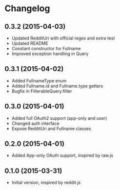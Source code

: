 # Changelog

## 0.3.2 (2015-04-03)

- Updated RedditUri with official regex and extra test
- Updated README
- Constant constructor for Fullname
- Improved exception handling in Query

## 0.3.1 (2015-04-02)

- Added FullnameType enum 
- Added Fullname.id and Fullname.type getters
- Bugfix in FilterableQuery.filter

## 0.3.0 (2015-04-01)

- Added full OAuth2 support (app-only and user)
- Changed auth interface
- Expose RedditUri and Fullname classes

## 0.2.0 (2015-04-01)

- Added App-only OAuth support, inspired by raw.js

## 0.1.0 (2015-03-31)

- Initial version, inspired by reddit.js
